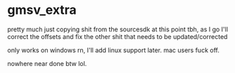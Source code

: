# gmsv_extra

pretty much just copying shit from the sourcesdk at this point tbh, as I go I'll correct the offsets and fix the other shit that needs to be updated/corrected 


only works on windows rn, I'll add linux support later.  mac users fuck off.


nowhere near done btw lol.
